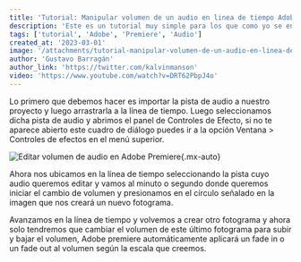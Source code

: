 ```yaml
---
title: 'Tutorial: Manipular volumen de un audio en linea de tiempo Adobe Premiere'
description: 'Este es un tutorial muy simple para los que como yo se encuentran empezando a crear sus primeros videos. Lo hago por la simple razón de que tras haber visto al menos unos 4 tutoriales diferentes sobre cómo manipular el audio en una pista de Adobe Premiere no encontraba lo que necesitaba, si bien hay métodos más profesionales para hacer esto buscando en la documentación encontré esta forma que me resultó muy cómoda.'
tags: ['tutorial', 'Adobe', 'Premiere', 'Audio']
created_at: '2023-03-01'
image: '/attachments/tutorial-manipular-volumen-de-un-audio-en-linea-de-tiempo-adobe-premiere.png'
author: 'Gustavo Barragán'
author_link: 'https://twitter.com/kalvinmanson'
video: 'https://www.youtube.com/watch?v=DRT62PbpJ4o'
---
```

Lo primero que debemos hacer es importar la pista de audio a nuestro proyecto y luego arrastrarla a la línea de tiempo. Luego seleccionamos dicha pista de audio y abrimos el panel de Controles de Efecto, si no te aparece abierto este cuadro de diálogo puedes ir a la opción Ventana > Controles de efectos en el menú superior.

![Editar volumen de audio en Adobe Premiere](/attachments/editar-volumen-de-audio-premier.png){.mx-auto}

Ahora nos ubicamos en la línea de tiempo seleccionando la pista cuyo audio queremos editar y vamos al minuto o segundo donde queremos iniciar el cambio de volumen y presionamos en el círculo señalado en la imagen que nos creará un nuevo fotograma.

Avanzamos en la línea de tiempo y volvemos a crear otro fotograma y ahora solo tendremos que cambiar el volumen de este último fotograma para subir y bajar el volumen, Adobe premiere automáticamente aplicará un fade in o un fade out al volumen según la escala que creemos.
